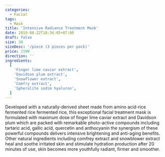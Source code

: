 ```yaml
---
categories:
  - Facial
tags:
  - Mask
title: 'Intensive Radiance Treatment Mask'
date: 2019-08-22T18:34:05+07:00
draft: false
size: 30
sizeDesc: '/piece (3 pieces per pack)'
price: 2190
direction: ''
ingredients:
  [
    'Finger lime caviar extract',
    'Davidson plum extract',
    'Snowflower extract',
    'Comfry extract',
    'Spherulite sodim hyaluron',
  ]
---
```


Developed with a naturally-derived sheet made from amino acid-rice fermented rice fermented rice, this exceptional facial treatment mask is formulated with maximum dose of finger lime caviar extract and Davidson plum which are packed with remarkable photo-active compounds including tartaric acid, gallic acid, quercetin and anthocyanin the synergism of these powerful compounds delivers intensive brightening and anti-aging benefits. Other natural ingredients including comfrey extract and snowblower extract heal and soothe irritated skin and stimulate hydration production after 20 minutes of use, skin becomes more youthfully radiant, firmer and smoother.
